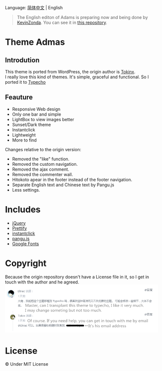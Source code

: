 Language: [简体中文](README.md) | English

> The English editon of Adams is preparing now and being done by [KevinZonda](https://github.com/KevinZonda/). You can see it in [this repository](https://github.com/KevinZonda/adams).

# Theme Admas

## Introdution
This theme is ported from WordPress, the origin author is [Tokinx](https://github.com/Tokinx/Adams).  
I really love this kind of themes. It's simple, graceful and functional. So I ported it to [Typecho](http://typecho.org)  

## Feauture

- Responsive Web design
- Only one bar and simple
- LightBox to view images better
- Sunset/Dark theme
- Instantclick
- Lightweight
- More to find

Changes relative to the origin version:

- Removed the "like" function.
- Removed the custom navigation.
- Removed the ajax comment.
- Removed the commenter wall.
- Hitokoto apear in the footer instead of the footer navigation.
- Separate English text and Chinese text by Pangu.js
- Less settings.

# Includes

- [jQuery](https://github.com/jquery/jquery)
- [Prettify](https://github.com/google/code-prettify)
- [instantclick](https://github.com/dieulot/instantclick)
- [pangu.js](https://github.com/vinta/pangu.js)
- [Google Fonts](https://fonts.google.com)

# Copyright

Because the origin repository doesn't have a License file in it, so I get in touch with the author and he agreed.
![](copyright-en.png)

# License

&copy; Under MIT License
